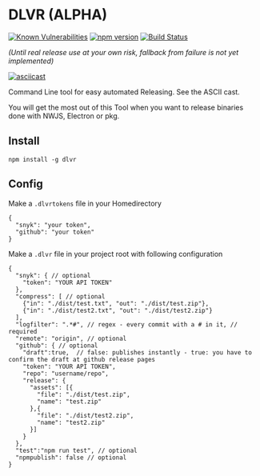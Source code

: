 # DLVR (ALPHA)
[![Known Vulnerabilities](https://snyk.io/test/github/freakzero/dlvr/badge.svg)](https://snyk.io/test/github/freakzero/dlvr)
[![npm version](https://badge.fury.io/js/dlvr.svg)](https://badge.fury.io/js/dlvr)
[![Build Status](https://travis-ci.org/FreaKzero/dlvr.svg?branch=master)](https://travis-ci.org/FreaKzero/dlvr)

*(Until real release use at your own risk, fallback from failure is not yet implemented)*

[![asciicast](https://asciinema.org/a/1Adp9YmICV5ev5VrgNPJpdYsk.png)](https://asciinema.org/a/1Adp9YmICV5ev5VrgNPJpdYsk)

Command Line tool for easy automated Releasing. See the ASCII cast.

You will get the most out of this Tool when you want to release binaries done with NWJS, Electron or pkg.

## Install
`npm install -g dlvr`


## Config

Make a `.dlvrtokens` file in your Homedirectory
```
{
  "snyk": "your token",
  "github": "your token"
}
```

Make a `.dlvr` file in your project root with following configuration

```
{
  "snyk": { // optional
    "token": "YOUR API TOKEN"
  },
  "compress": [ // optional
    {"in": "./dist/test.txt", "out": "./dist/test.zip"},
    {"in": "./dist/test2.txt", "out": "./dist/test2.zip"}
  ],
  "logfilter": ".*#", // regex - every commit with a # in it, // required
  "remote": "origin", // optional
  "github": { // optional
    "draft":true,  // false: publishes instantly - true: you have to confirm the draft at github release pages
    "token": "YOUR API TOKEN",
    "repo": "username/repo",
    "release": {
      "assets": [{
        "file": "./dist/test.zip",
        "name": "test.zip"
      },{
        "file": "./dist/test2.zip",
        "name": "test2.zip"
      }]
    }
  },
  "test":"npm run test", // optional
  "npmpublish": false // optional
}

```
